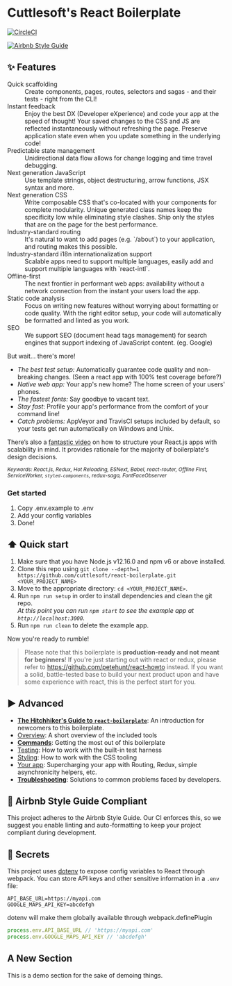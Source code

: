 # Cuttlesoft's React Boilerplate

[![CircleCI](https://circleci.com/gh/cuttlesoft/react-boilerplate.com.svg?style=svg&circle-token=e3419672a138ad3d3daef4d0e3a3a2321bc40f73)](https://circleci.com/gh/cuttlesoft/react-boilerplate.com)

[![Airbnb Style
Guide](https://badgen.net/badge/code%20style/Airbnb/ff5a5f?icon=airbnb)](https://github.com/airbnb/javascript)

## ✨ Features

<dl>
  <dt>Quick scaffolding</dt>
  <dd>Create components, pages, routes, selectors and sagas - and their tests - right from the CLI!</dd>

  <dt>Instant feedback</dt>
  <dd>Enjoy the best DX (Developer eXperience) and code your app at the speed of thought! Your saved changes to the CSS and JS are reflected instantaneously without refreshing the page. Preserve application state even when you update something in the underlying code!</dd>

  <dt>Predictable state management</dt>
  <dd>Unidirectional data flow allows for change logging and time travel debugging.</dd>

  <dt>Next generation JavaScript</dt>
  <dd>Use template strings, object destructuring, arrow functions, JSX syntax and more.</dd>

  <dt>Next generation CSS</dt>
  <dd>Write composable CSS that's co-located with your components for complete modularity. Unique generated class names keep the specificity low while eliminating style clashes. Ship only the styles that are on the page for the best performance.</dd>

  <dt>Industry-standard routing</dt>
  <dd>It's natural to want to add pages (e.g. `/about`) to your application, and routing makes this possible.</dd>

  <dt>Industry-standard i18n internationalization support</dt>
  <dd>Scalable apps need to support multiple languages, easily add and support multiple languages with `react-intl`.</dd>

  <dt>Offline-first</dt>
  <dd>The next frontier in performant web apps: availability without a network connection from the instant your users load the app.</dd>

  <dt>Static code analysis</dt>
  <dd>Focus on writing new features without worrying about formatting or code quality. With the right editor setup, your code will automatically be formatted and linted as you work.</dd>

  <dt>SEO</dt>
  <dd>We support SEO (document head tags management) for search engines that support indexing of JavaScript content. (eg. Google)</dd>
</dl>

But wait... there's more!

- _The best test setup:_ Automatically guarantee code quality and non-breaking
  changes. (Seen a react app with 100% test coverage before?)
- _Native web app:_ Your app's new home? The home screen of your users' phones.
- _The fastest fonts:_ Say goodbye to vacant text.
- _Stay fast_: Profile your app's performance from the comfort of your command
  line!
- _Catch problems:_ AppVeyor and TravisCI setups included by default, so your
  tests get run automatically on Windows and Unix.

There’s also a <a href="https://vimeo.com/168648012">fantastic video</a> on how to structure your React.js apps with scalability in mind. It provides rationale for the majority of boilerplate's design decisions.

<sub><i>Keywords: React.js, Redux, Hot Reloading, ESNext, Babel, react-router, Offline First, ServiceWorker, `styled-components`, redux-saga, FontFaceObserver</i></sub>

### Get started

1.  Copy .env.example to .env
2.  Add your config variables
3.  Done!

## ⬆️ Quick start

1.  Make sure that you have Node.js v12.16.0 and npm v6 or above installed.
2.  Clone this repo using `git clone --depth=1 https://github.com/cuttlesoft/react-boilerplate.git <YOUR_PROJECT_NAME>`
3.  Move to the appropriate directory: `cd <YOUR_PROJECT_NAME>`.<br />
4.  Run `npm run setup` in order to install dependencies and clean the git repo.<br />
    _At this point you can run `npm start` to see the example app at `http://localhost:3000`._
5.  Run `npm run clean` to delete the example app.

Now you're ready to rumble!

> Please note that this boilerplate is **production-ready and not meant for beginners**! If you're just starting out with react or redux, please refer to https://github.com/petehunt/react-howto instead. If you want a solid, battle-tested base to build your next product upon and have some experience with react, this is the perfect start for you.

## ▶️ Advanced

- [**The Hitchhiker's Guide to `react-boilerplate`**](docs/general/introduction.md): An introduction for newcomers to this boilerplate.
- [Overview](docs/general): A short overview of the included tools
- [**Commands**](docs/general/commands.md): Getting the most out of this boilerplate
- [Testing](docs/testing): How to work with the built-in test harness
- [Styling](docs/css): How to work with the CSS tooling
- [Your app](docs/js): Supercharging your app with Routing, Redux, simple
  asynchronicity helpers, etc.
- [**Troubleshooting**](docs/general/gotchas.md): Solutions to common problems faced by developers.

## 🚫 Airbnb Style Guide Compliant

This project adheres to the Airbnb Style Guide. Our CI enforces this, so we suggest you enable linting and auto-formatting to keep your project compliant during development.

## 🔐 Secrets

This project uses [dotenv](https://github.com/motdotla/dotenv) to expose config variables to React through webpack. You can store API keys and other sensitive information in a `.env` file:

```env
API_BASE_URL=https://myapi.com
GOOGLE_MAPS_API_KEY=abcdefgh
```

dotenv will make them globally available through webpack.definePlugin

```javascript
process.env.API_BASE_URL // 'https://myapi.com'
process.env.GOOGLE_MAPS_API_KEY // 'abcdefgh'
```

## A New Section

This is a demo section for the sake of demoing things.
